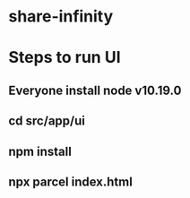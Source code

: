 # share-infinity

# Steps to run UI

## Everyone install node v10.19.0

## cd src/app/ui

## npm install

## npx parcel index.html
